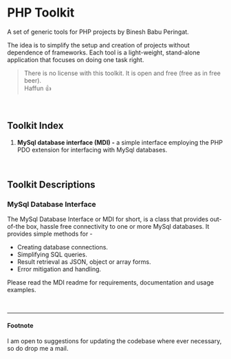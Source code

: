 # PHP Toolkit

A set of generic tools for PHP projects by Binesh Babu Peringat.

The idea is to simplify the setup and creation of projects without dependence of  frameworks. Each tool is a light-weight, stand-alone application that focuses on doing one task right.

> There is no license with this toolkit. It is open and free (free as in free beer).  
> Haffun :thumbsup:

<br />

## Toolkit Index

1. **MySql database interface (MDI) -** a simple interface employing the PHP PDO extension for interfacing with MySql databases.

<br />

## Toolkit Descriptions
### MySql Database Interface
The MySql Database Interface or MDI for short, is a class that provides out-of-the box, hassle free connectivity to one or more MySql databases. It provides simple methods for -

- Creating database connections.
- Simplifying SQL queries.
- Result retrieval as JSON, object or array forms.
- Error mitigation and handling.

Please read the MDI readme for requirements, documentation and usage examples.

<br />

---

#### Footnote
I am open to suggestions for updating the codebase where ever necessary, so do drop me a mail.
